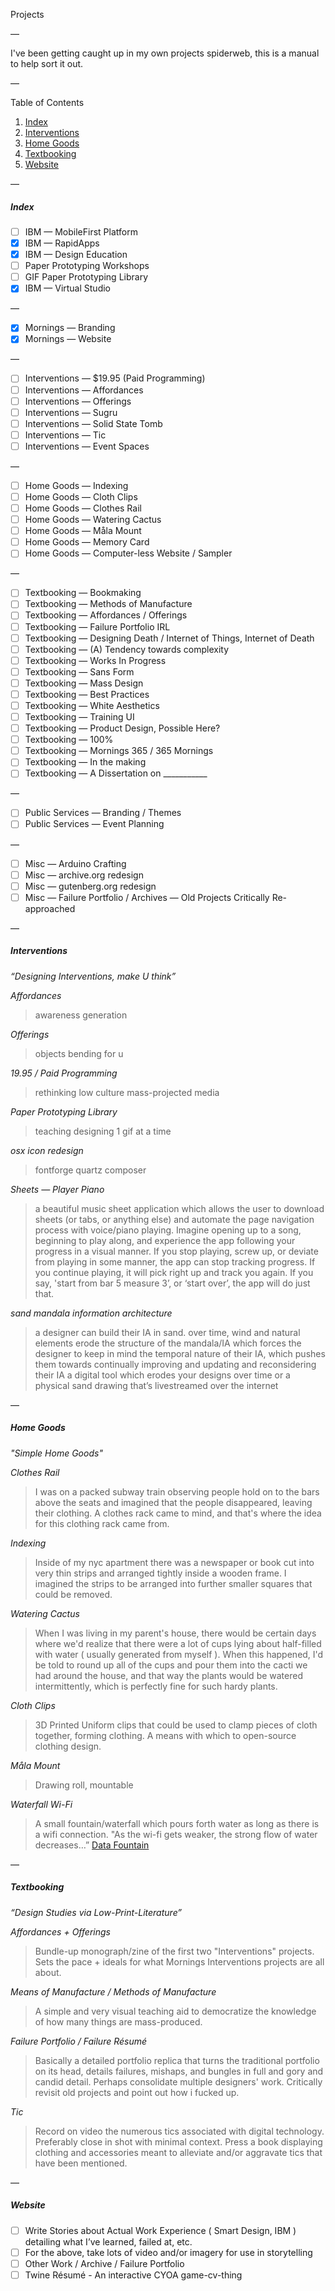 Projects

—

I've been getting caught up in my own projects spiderweb, this is a manual to help sort it out.

—

Table of Contents

1. [Index](#index)
2. [Interventions](#interventions)
3. [Home Goods](#home-goods)
4. [Textbooking](#textbooking)
5. [Website](#website)

—

##### Index

- [ ] IBM — MobileFirst Platform
- [X] IBM — RapidApps
- [X] IBM — Design Education
- [ ] Paper Prototyping Workshops
- [ ] GIF Paper Prototyping Library
- [X] IBM — Virtual Studio

—

- [X] Mornings — Branding
- [X] Mornings — Website

—

- [ ] Interventions — $19.95 (Paid Programming)
- [ ] Interventions — Affordances
- [ ] Interventions — Offerings
- [ ] Interventions — Sugru
- [ ] Interventions — Solid State Tomb
- [ ] Interventions — Tic
- [ ] Interventions — Event Spaces

—

- [ ] Home Goods — Indexing
- [ ] Home Goods — Cloth Clips 
- [ ] Home Goods — Clothes Rail
- [ ] Home Goods — Watering Cactus
- [ ] Home Goods — Måla Mount
- [ ] Home Goods — Memory Card
- [ ] Home Goods — Computer-less Website / Sampler

—

- [ ] Textbooking — Bookmaking
- [ ] Textbooking — Methods of Manufacture
- [ ] Textbooking — Affordances / Offerings
- [ ] Textbooking — Failure Portfolio IRL
- [ ] Textbooking — Designing Death / Internet of Things, Internet of Death
- [ ] Textbooking — (A) Tendency towards complexity
- [ ] Textbooking — Works In Progress
- [ ] Textbooking — Sans Form
- [ ] Textbooking — Mass Design
- [ ] Textbooking — Best Practices
- [ ] Textbooking — White Aesthetics
- [ ] Textbooking — Training UI
- [ ] Textbooking — Product Design, Possible Here?
- [ ] Textbooking — 100%
- [ ] Textbooking — Mornings 365 / 365 Mornings
- [ ] Textbooking — In the making
- [ ] Textbooking — A Dissertation on ___________

—

- [ ] Public Services — Branding / Themes
- [ ] Public Services — Event Planning

—

- [ ] Misc — Arduino Crafting
- [ ] Misc — archive.org redesign
- [ ] Misc — gutenberg.org redesign
- [ ] Misc — Failure Portfolio / Archives — Old Projects Critically Re-approached

—

##### Interventions
*“Designing Interventions, make U think”*

*Affordances*
> awareness generation

*Offerings*
> objects bending for u

*19.95 / Paid Programming*
> rethinking low culture mass-projected media

*Paper Prototyping Library*
> teaching designing 1 gif at a time

*osx icon redesign*
> fontforge
> quartz composer

*Sheets — Player Piano*
> a beautiful music sheet application which allows the user to download sheets (or tabs, or anything else) and automate the page navigation process with voice/piano playing.
> Imagine opening up to a song, beginning to play along, and experience the app following your progress in a visual manner.
> If you stop playing, screw up, or deviate from playing in some manner, the app can stop tracking progress.
> If you continue playing, it will pick right up and track you again.
> If you say, 'start from bar 5 measure 3’, or ‘start over’, the app will do just that.

*sand mandala information architecture*
> a designer can build their IA in sand.
> over time, wind and natural elements erode the structure of the mandala/IA which forces the designer to keep in mind the temporal nature of their IA, which pushes them towards continually improving and updating and reconsidering their IA
> a digital tool which erodes your designs over time or a physical sand drawing that’s livestreamed over the internet

—

##### Home Goods
*"Simple Home Goods"*

*Clothes Rail*
> I was on a packed subway train observing people hold on to the bars above the seats and imagined that the people disappeared, leaving their clothing. A clothes rack came to mind, and that's where the idea for this clothing rack came from.

*Indexing*
> Inside of my nyc apartment there was a newspaper or book cut into very thin strips and arranged tightly inside a wooden frame. I imagined the strips to be arranged into further smaller squares that could be removed.

*Watering Cactus*
> When I was living in my parent's house, there would be certain days where we'd realize that there were a lot of cups lying about half-filled with water ( usually generated from myself ). When this happened, I'd be told to round up all of the cups and pour them into the cacti we had around the house, and that way the plants would be watered intermittently, which is perfectly fine for such hardy plants.

*Cloth Clips*
> 3D Printed Uniform clips that could be used to clamp pieces of cloth together, forming clothing. A means with which to open-source clothing design.

*Måla Mount*
> Drawing roll, mountable

*Waterfall Wi-Fi*
> A small fountain/waterfall which pours forth water as long as there is a wifi connection.
> "As the wi-fi gets weaker, the strong flow of water decreases…”
> [Data Fountain](http://www.koert.com/work/datafountain/)

—

##### Textbooking
*“Design Studies via Low-Print-Literature”*

*Affordances + Offerings*
> Bundle-up monograph/zine of the first two "Interventions" projects. Sets the pace + ideals for what Mornings Interventions projects are all about.

*Means of Manufacture / Methods of Manufacture*
> A simple and very visual teaching aid to democratize the knowledge of how many things are mass-produced.
   
*Failure Portfolio / Failure Résumé*
> Basically a detailed portfolio replica that turns the traditional portfolio on its head, details  failures, mishaps, and bungles in full and gory and candid detail. Perhaps consolidate multiple designers' work. Critically revisit old projects and point out how i fucked up.

*Tic*
> Record on video the numerous tics associated with digital technology. Preferably close in shot with minimal context. Press a book displaying clothing and accessories meant to alleviate and/or aggravate tics that have been mentioned.

—

##### Website

- [ ] Write Stories about Actual Work Experience ( Smart Design, IBM ) detailing what I’ve learned, failed at, etc.
- [ ] For the above, take lots of video and/or imagery for use in storytelling
- [ ] Other Work / Archive / Failure Portfolio
- [ ] Twine Résumé - An interactive CYOA game-cv-thing
